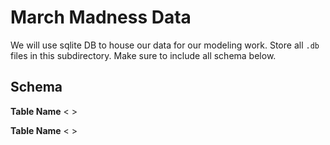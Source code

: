 # March Madness Data

We will use sqlite DB to house our data for our modeling work. Store all `.db` files in this subdirectory. Make sure to include all schema below.


## Schema

**Table Name**
< >

**Table Name**
< >